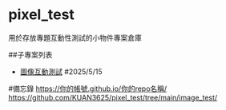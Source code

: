 # pixel_test

用於存放專題互動性測試的小物件專案倉庫


##子專案列表

- [圖像互動測試](./image_test/)  #2025/5/15








#備忘錄
https://你的帳號.github.io/你的repo名稱/
https://github.com/KUAN3625/pixel_test/tree/main/image_test/
